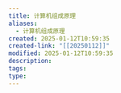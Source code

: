 ```yaml
---
title: 计算机组成原理
aliases:
  - 计算机组成原理
created: 2025-01-12T10:59:35
created-link: "[[20250112]]"
modified: 2025-01-12T10:59:35
description: 
tags: 
type:
---
```


